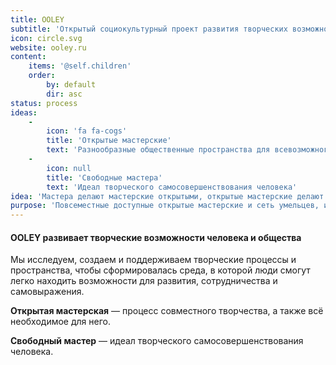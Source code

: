 ```yaml
---
title: OOLEY
subtitle: 'Открытый социокультурный проект развития творческих возможностей человека и общества'
icon: circle.svg
website: ooley.ru
content:
    items: '@self.children'
    order:
        by: default
        dir: asc
status: process
ideas:
    -
        icon: 'fa fa-cogs'
        title: 'Открытые мастерские'
        text: 'Разнообразные общественные пространства для всевозможного совместного творчества'
    -
        icon: null
        title: 'Свободные мастера'
        text: 'Идеал творческого самосовершенствования человека'
idea: 'Мастера делают мастерские открытыми, открытые мастерские делают мастеров свободными'
purpose: 'Повсеместные доступные открытые мастерские и сеть умельцев, использующих их для саморазвития и творческого самовыражения.'
---
```


#### OOLEY развивает творческие возможности человека и общества

Мы исследуем, создаем и поддерживаем творческие процессы и пространства, чтобы сформировалась среда, в которой люди смогут легко находить возможности для развития, сотрудничества и самовыражения.


**Открытая мастерская** — процесс совместного творчества, а также всё необходимое для него.

**Свободный мастер** — идеал творческого самосовершенствования человека.
